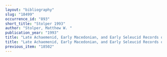 ```yaml
---
layout: "bibliography"
slug: "18499"
occurrence_id: "893"
short_title: "Stolper 1993"
author: "Stolper, Matthew W. "
publication_year: "1993"
title: "Late Achaemenid, Early Macedonian, and Early Seleucid Records of Deposit and Related Texts, AION Suppl. 77 (Napoli)"
title: "Late Achaemenid, Early Macedonian, and Early Seleucid Records of Deposit and Related Texts, AION Suppl. 77 (Napoli)"
previous_item: "18502"
---
```

